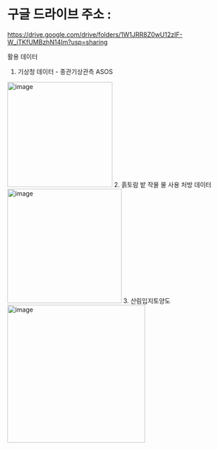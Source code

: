 # 구글 드라이브 주소 :
https://drive.google.com/drive/folders/1W1JRR8Z0wU12zIF-W_iTKfUMBzhN14Im?usp=sharing

활용 데이터
1. 기상청 데이터 - 종관기상관측 ASOS
<img width="238" alt="image" src="https://github.com/meowmoeww/K-water_contest/assets/108134848/f56c8c1a-114f-4f17-87d3-413a850939e2">     
2. 흙토람 밭 작물 물 사용 처방 데이터
<img width="259" alt="image" src="https://github.com/meowmoeww/K-water_contest/assets/108134848/898b1c18-2563-4aec-92c5-b6c9cfce874f">
3. 산림입지토양도
<img width="312" alt="image" src="https://github.com/meowmoeww/K-water_contest/assets/108134848/d48f88aa-a0f8-475f-9c70-b8eda3f222e8">

